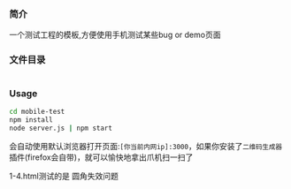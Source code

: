 ### 简介

一个测试工程的模板,方便使用手机测试某些bug or demo页面

### 文件目录

<!-- ![]() -->
<img src="http://images2015.cnblogs.com/blog/383794/201510/383794-20151010220854956-1101569318.png" style="width=200px;" alt="">


### Usage

```sh
cd mobile-test
npm install
node server.js | npm start

```
会自动使用默认浏览器打开页面:`[你当前内网ip]:3000`，如果你安装了`二维码生成器`插件(firefox会自带)，就可以愉快地拿出爪机扫一扫了


1-4.html测试的是 圆角失效问题

